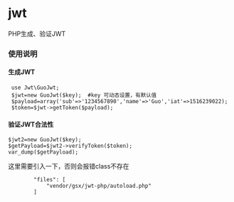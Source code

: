 # jwt
PHP生成、验证JWT

### 使用说明
#### 生成JWT
~~~
 use Jwt\GuoJwt;
 $jwt=new GuoJwt($key);  #key 可动态设置，有默认值
 $payload=array('sub'=>'1234567890','name'=>'Guo','iat'=>1516239022);
 $token=$jwt->getToken($payload);
 ~~~
 #### 验证JWT合法性
 ~~~
 $jwt2=new GuoJwt($key);
 $getPayload=$jwt2->verifyToken($token);
 var_dump($getPayload);
 ~~~
 
 这里需要引入一下，否则会报错class不存在
 ~~~
         "files": [
             "vendor/gsx/jwt-php/autoload.php"
         ]
 ~~~
